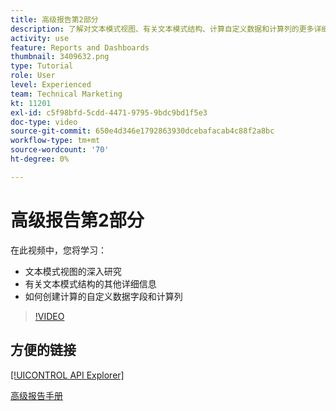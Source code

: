 ```yaml
---
title: 高级报告第2部分
description: 了解对文本模式视图、有关文本模式结构、计算自定义数据和计算列的更多详细信息的深入研究。
activity: use
feature: Reports and Dashboards
thumbnail: 3409632.png
type: Tutorial
role: User
level: Experienced
team: Technical Marketing
kt: 11201
exl-id: c5f98bfd-5cdd-4471-9795-9bdc9bd1f5e3
doc-type: video
source-git-commit: 650e4d346e1792863930dcebafacab4c88f2a8bc
workflow-type: tm+mt
source-wordcount: '70'
ht-degree: 0%

---
```


# 高级报告第2部分

在此视频中，您将学习：

* 文本模式视图的深入研究
* 有关文本模式结构的其他详细信息
* 如何创建计算的自定义数据字段和计算列

>[!VIDEO](https://video.tv.adobe.com/v/3409634/?quality=12&learn=on)

## 方便的链接

[[!UICONTROL API Explorer]](https://developer.adobe.com/workfront/api-explorer/)

[高级报告手册](/help/assets/advanced-reporting-manual.pdf)
